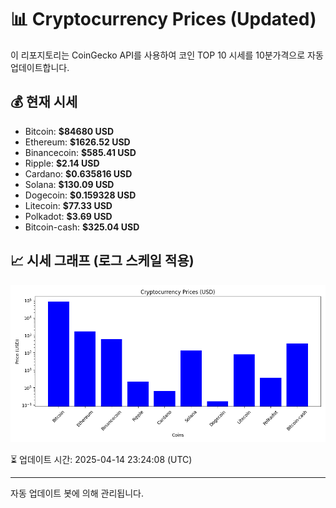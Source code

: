 
# 📊 Cryptocurrency Prices (Updated)

이 리포지토리는 CoinGecko API를 사용하여 코인 TOP 10 시세를 10분가격으로 자동 업데이트합니다.

## 💰 현재 시세
- Bitcoin: **$84680 USD**
- Ethereum: **$1626.52 USD**
- Binancecoin: **$585.41 USD**
- Ripple: **$2.14 USD**
- Cardano: **$0.635816 USD**
- Solana: **$130.09 USD**
- Dogecoin: **$0.159328 USD**
- Litecoin: **$77.33 USD**
- Polkadot: **$3.69 USD**
- Bitcoin-cash: **$325.04 USD**

## 📈 시세 그래프 (로그 스케일 적용)
![Crypto Prices](crypto_prices.png)

⏳ 업데이트 시간: 2025-04-14 23:24:08 (UTC)

---
자동 업데이트 봇에 의해 관리됩니다.
